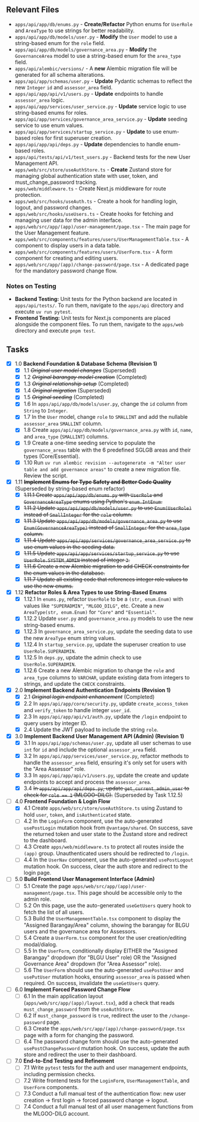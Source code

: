 ## Relevant Files

-   `apps/api/app/db/enums.py` - **Create/Refactor** Python enums for `UserRole` and `AreaType` to use strings for better readability.
-   `apps/api/app/db/models/user.py` - **Modify** the `User` model to use a string-based enum for the `role` field.
-   `apps/api/app/db/models/governance_area.py` - **Modify** the `GovernanceArea` model to use a string-based enum for the `area_type` field.
-   `apps/api/alembic/versions/` - A **new** Alembic migration file will be generated for all schema alterations.
-   `apps/api/app/schemas/user.py` - **Update** Pydantic schemas to reflect the new `Integer` `id` and `assessor_area` field.
-   `apps/api/app/api/v1/users.py` - **Update** endpoints to handle `assessor_area` logic.
-   `apps/api/app/services/user_service.py` - **Update** service logic to use string-based enums for roles.
-   `apps/api/app/services/governance_area_service.py` - **Update** seeding service to use enum values.
-   `apps/api/app/services/startup_service.py` - **Update** to use enum-based roles for first superuser creation.
-   `apps/api/app/api/deps.py` - **Update** dependencies to handle enum-based roles.
-   `apps/api/tests/api/v1/test_users.py` - Backend tests for the new User Management API.
-   `apps/web/src/store/useAuthStore.ts` - **Create** Zustand store for managing global authentication state with user, token, and must_change_password tracking.
-   `apps/web/middleware.ts` - Create Next.js middleware for route protection.
-   `apps/web/src/hooks/useAuth.ts` - Create a hook for handling login, logout, and password changes.
-   `apps/web/src/hooks/useUsers.ts` - Create hooks for fetching and managing user data for the admin interface.
-   `apps/web/src/app/(app)/user-management/page.tsx` - The main page for the User Management feature.
-   `apps/web/src/components/features/users/UserManagementTable.tsx` - A component to display users in a data table.
-   `apps/web/src/components/features/users/UserForm.tsx` - A form component for creating and editing users.
-   `apps/web/src/app/(app)/change-password/page.tsx` - A dedicated page for the mandatory password change flow.

### Notes on Testing

-   **Backend Testing:** Unit tests for the Python backend are located in `apps/api/tests/`. To run them, navigate to the `apps/api` directory and execute `uv run pytest`.
-   **Frontend Testing:** Unit tests for Next.js components are placed alongside the component files. To run them, navigate to the `apps/web` directory and execute `pnpm test`.

## Tasks

-   [x] 1.0 **Backend Foundation & Database Schema (Revision 1)**
    -   [x] 1.1 ~~*Original user model changes*~~ (Superseded)
    -   [x] 1.2 ~~*Original barangay model creation*~~ (Completed)
    -   [x] 1.3 ~~*Original relationship setup*~~ (Completed)
    -   [x] 1.4 ~~*Original migration*~~ (Superseded)
    -   [x] 1.5 ~~*Original seeding*~~ (Completed)
    -   [x] 1.6 In `apps/api/app/db/models/user.py`, change the `id` column from `String` to `Integer`.
    -   [x] 1.7 In the `User` model, change `role` to `SMALLINT` and add the nullable `assessor_area` `SMALLINT` column.
    -   [x] 1.8 Create `apps/api/app/db/models/governance_area.py` with `id`, `name`, and `area_type` (`SMALLINT`) columns.
    -   [x] 1.9 Create a one-time seeding service to populate the `governance_areas` table with the 6 predefined SGLGB areas and their types (Core/Essential).
    -   [x] 1.10 Run `uv run alembic revision --autogenerate -m "Alter user table and add governance areas"` to create a new migration file. Review the script.

-   [x] 1.11 ~~**Implement Enums for Type Safety and Better Code Quality**~~ (Superseded by string-based enum refactor)
    -   [x] ~~1.11.1 Create `apps/api/app/db/enums.py` with `UserRole` and `GovernanceAreaType` enums using Python's `enum.IntEnum`.~~
    -   [x] ~~1.11.2 Update `apps/api/app/db/models/user.py` to use `Enum(UserRole)` instead of `SmallInteger` for the `role` column.~~
    -   [x] ~~1.11.3 Update `apps/api/app/db/models/governance_area.py` to use `Enum(GovernanceAreaType)` instead of `SmallInteger` for the `area_type` column.~~
    -   [x] ~~1.11.4 Update `apps/api/app/services/governance_area_service.py` to use enum values in the seeding data.~~
    -   [x] ~~1.11.5 Update `apps/api/app/services/startup_service.py` to use `UserRole.SYSTEM_ADMIN` instead of integer `3`.~~
    -   [x] ~~1.11.6 Create a new Alembic migration to add CHECK constraints for the enum values in the database.~~
    -   [x] ~~1.11.7 Update all existing code that references integer role values to use the new enums.~~

-   [x] 1.12 **Refactor Roles & Area Types to use String-Based Enums**
    -   [x] 1.12.1 In `enums.py`, refactor `UserRole` to be a `(str, enum.Enum)` with values like `"SUPERADMIN"`, `"MLGOO_DILG"`, etc. Create a new `AreaType(str, enum.Enum)` for `"Core"` and `"Essential"`.
    -   [x] 1.12.2 Update `user.py` and `governance_area.py` models to use the new string-based enums.
    -   [x] 1.12.3 In `governance_area_service.py`, update the seeding data to use the new `AreaType` enum string values.
    -   [x] 1.12.4 In `startup_service.py`, update the superuser creation to use `UserRole.SUPERADMIN`.
    -   [x] 1.12.5 In `deps.py`, update the admin check to use `UserRole.SUPERADMIN`.
    -   [x] 1.12.6 Create a new Alembic migration to change the `role` and `area_type` columns to `VARCHAR`, update existing data from integers to strings, and update the `CHECK` constraints.

-   [x] 2.0 **Implement Backend Authentication Endpoints (Revision 1)**
    -   [x] 2.1 ~~*Original login endpoint enhancement*~~ (Completed)
    -   [x] 2.2 In `apps/api/app/core/security.py`, update `create_access_token` and `verify_token` to handle integer `user_id`.
    -   [x] 2.3 In `apps/api/app/api/v1/auth.py`, update the `/login` endpoint to query users by integer ID.
    -   [x] 2.4 Update the JWT payload to include the string `role`.

-   [x] 3.0 **Implement Backend User Management API (Admin) (Revision 1)**
    -   [x] 3.1 In `apps/api/app/schemas/user.py`, update all user schemas to use `int` for `id` and include the optional `assessor_area` field.
    -   [x] 3.2 In `apps/api/app/services/user_service.py`, refactor methods to handle the `assessor_area` field, ensuring it's only set for users with the "Area Assessor" role.
    -   [x] 3.3 In `apps/api/app/api/v1/users.py`, update the create and update endpoints to accept and process the `assessor_area`.
    -   [x] 3.4 ~~In `apps/api/app/api/deps.py`, update `get_current_admin_user` to check for `role == 1` (MLGOO-DILG).~~ (Superseded by Task 1.12.5)

-   [ ] 4.0 **Frontend Foundation & Login Flow**
    -   [x] 4.1 Create `apps/web/src/store/useAuthStore.ts` using Zustand to hold `user`, `token`, and `isAuthenticated` state.
    -   [ ] 4.2 In the `LoginForm` component, use the auto-generated `usePostLogin` mutation hook from `@vantage/shared`. On success, save the returned token and user state to the Zustand store and redirect to the dashboard.
    -   [ ] 4.3 Create `apps/web/middleware.ts` to protect all routes inside the `(app)` group. Unauthenticated users should be redirected to `/login`.
    -   [ ] 4.4 In the `UserNav` component, use the auto-generated `usePostLogout` mutation hook. On success, clear the auth store and redirect to the login page.

-   [ ] 5.0 **Build Frontend User Management Interface (Admin)**
    -   [ ] 5.1 Create the page `apps/web/src/app/(app)/user-management/page.tsx`. This page should be accessible only to the admin role.
    -   [ ] 5.2 On this page, use the auto-generated `useGetUsers` query hook to fetch the list of all users.
    -   [ ] 5.3 Build the `UserManagementTable.tsx` component to display the "Assigned Barangay/Area" column, showing the barangay for BLGU users and the governance area for Assessors.
    -   [ ] 5.4 Create a `UserForm.tsx` component for the user creation/editing modal/dialog.
    -   [ ] 5.5 In the `UserForm`, conditionally display EITHER the "Assigned Barangay" dropdown (for "BLGU User" role) OR the "Assigned Governance Area" dropdown (for "Area Assessor" role).
    -   [ ] 5.6 The `UserForm` should use the auto-generated `usePostUser` and `usePutUser` mutation hooks, ensuring `assessor_area` is passed when required. On success, invalidate the `useGetUsers` query.

-   [ ] 6.0 **Implement Forced Password Change Flow**
    -   [ ] 6.1 In the main application layout (`apps/web/src/app/(app)/layout.tsx`), add a check that reads `must_change_password` from the `useAuthStore`.
    -   [ ] 6.2 If `must_change_password` is `true`, redirect the user to the `/change-password` page.
    -   [ ] 6.3 Create the `apps/web/src/app/(app)/change-password/page.tsx` page with a form for changing the password.
    -   [ ] 6.4 The password change form should use the auto-generated `usePostChangePassword` mutation hook. On success, update the auth store and redirect the user to their dashboard.

-   [ ] 7.0 **End-to-End Testing and Refinement**
    -   [ ] 7.1 Write `pytest` tests for the auth and user management endpoints, including permission checks.
    -   [ ] 7.2 Write frontend tests for the `LoginForm`, `UserManagementTable`, and `UserForm` components.
    -   [ ] 7.3 Conduct a full manual test of the authentication flow: new user creation -> first login -> forced password change -> logout.
    -   [ ] 7.4 Conduct a full manual test of all user management functions from the MLGOO-DILG account.

